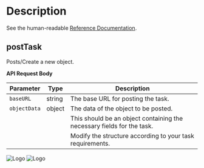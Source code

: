 # Description

See the human-readable [Reference Documentation](https://ga4gh.github.io/data-repository-service-schemas/docs/).

## postTask

Posts/Create a new object.

**API Request Body**

| Parameter  | Type   | Description                                                            |
| ---------- | ------ | ---------------------------------------------------------------------- |
| `baseURL`  | string | The base URL for posting the task.                                     |
| `objectData` | object | The data of the object to be posted.                                 |
|            |        | This should be an object containing the necessary fields for the task. |
|            |        | Modify the structure according to your task requirements.              |


![Logo]('./../../../../images/logo-elixir.svg')
![Logo]('./../../../../images/logo-elixir-cloud-aai.svg')


